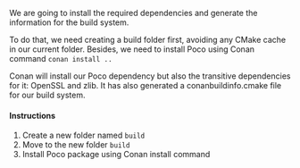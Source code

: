 We are going to install the required dependencies and generate the information for the build system.

To do that, we need creating a build folder first, avoiding any CMake cache in our current folder.
Besides, we need to install Poco using Conan command `conan install ..`

Conan will install our Poco dependency but also the transitive dependencies for it:
OpenSSL and zlib. It has also generated a conanbuildinfo.cmake file for our build system.

#### Instructions

1. Create a new folder named `build`
2. Move to the new folder `build`
3. Install Poco package using Conan install command
